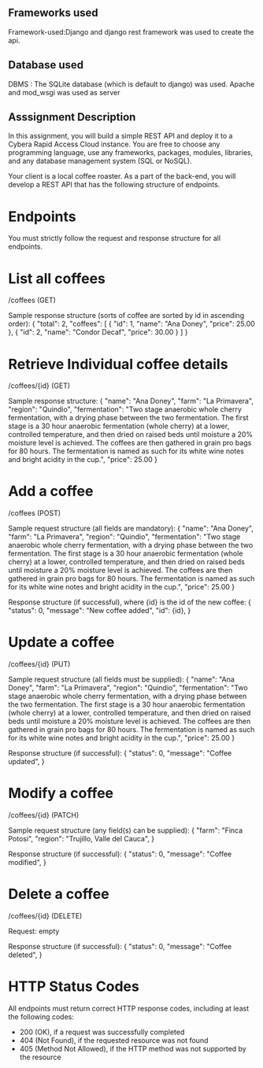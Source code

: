 ## Frameworks used
Framework-used:Django and django rest framework was used to create the api.
## Database used
DBMS : The SQLite database (which is default to django) was used.
Apache and mod_wsgi was used as server
## Asssignment Description
In this assignment, you will build a simple REST API and deploy it to a Cybera Rapid Access Cloud instance. You are free to choose any programming language, use any frameworks, packages, modules, libraries, and any database management system (SQL or NoSQL).

Your client is a local coffee roaster. As a part of the back-end, you will develop a REST API that has the following structure of endpoints. 
# Endpoints
You must strictly follow the request and response structure for all endpoints.

# List all coffees
/coffees (GET)

Sample response structure (sorts of coffee are sorted by id in ascending order):
{
  "total": 2,
  "coffees": [
      {
        "id": 1,
        "name": "Ana Doney",
        "price": 25.00
      },
      {
        "id": 2,
        "name": "Condor Decaf",
        "price": 30.00
      }
    ]
}

# Retrieve Individual coffee details
/coffees/{id} (GET)

Sample response structure:
{
   "name": "Ana Doney",
   "farm": "La Primavera",
   "region": "Quindio",
   "fermentation": "Two stage anaerobic whole cherry fermentation, with a drying phase between the two fermentation. The first stage is a 30 hour anaerobic fermentation (whole cherry) at a lower, controlled temperature, and then dried on raised beds until moisture a 20% moisture level is achieved. The coffees are then gathered in grain pro bags for 80 hours. The fermentation is named as such for its white wine notes and bright acidity in the cup.",
   "price": 25.00
}

# Add a coffee
/coffees (POST)

Sample request structure (all fields are mandatory):
{
   "name": "Ana Doney",
   "farm": "La Primavera",
   "region": "Quindio",
   "fermentation": "Two stage anaerobic whole cherry fermentation, with a drying phase between the two fermentation. The first stage is a 30 hour anaerobic fermentation (whole cherry) at a lower, controlled temperature, and then dried on raised beds until moisture a 20% moisture level is achieved. The coffees are then gathered in grain pro bags for 80 hours. The fermentation is named as such for its white wine notes and bright acidity in the cup.",
   "price": 25.00
}


Response structure (if successful), where {id} is the id of the new coffee:
{
  "status": 0,
  "message": "New coffee added",
  "id": {id},
}

# Update a coffee
/coffees/{id} (PUT) 

Sample request structure (all fields must be supplied):
{
   "name": "Ana Doney",
   "farm": "La Primavera",
   "region": "Quindio",
   "fermentation": "Two stage anaerobic whole cherry fermentation, with a drying phase between the two fermentation. The first stage is a 30 hour anaerobic fermentation (whole cherry) at a lower, controlled temperature, and then dried on raised beds until moisture a 20% moisture level is achieved. The coffees are then gathered in grain pro bags for 80 hours. The fermentation is named as such for its white wine notes and bright acidity in the cup.",
   "price": 25.00
}


Response structure (if successful):
{
  "status": 0,
  "message": "Coffee updated",
}
# Modify a coffee
/coffees/{id} (PATCH) 

Sample request structure (any field(s) can be supplied):
{
   "farm": "Finca Potosi",
   "region": "Trujillo, Valle del Cauca",
}


Response structure (if successful):
{
  "status": 0,
  "message": "Coffee modified",
}

# Delete a coffee
/coffees/{id} (DELETE)

Request: empty

Response structure (if successful):
{
  "status": 0,
  "message": "Coffee deleted",
}
# HTTP Status Codes
All endpoints must return correct HTTP response codes, including at least the following codes:
* 200 (OK), if a request was successfully completed
* 404 (Not Found), if the requested resource was not found
* 405 (Method Not Allowed), if the HTTP method was not supported by the resource
